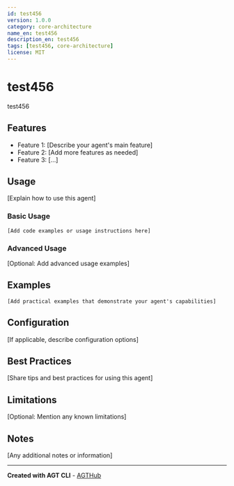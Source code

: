 ```yaml
---
id: test456
version: 1.0.0
category: core-architecture
name_en: test456
description_en: test456
tags: [test456, core-architecture]
license: MIT
---
```


# test456

test456

## Features

- Feature 1: [Describe your agent's main feature]
- Feature 2: [Add more features as needed]
- Feature 3: [...]

## Usage

[Explain how to use this agent]

### Basic Usage

```
[Add code examples or usage instructions here]
```

### Advanced Usage

[Optional: Add advanced usage examples]

## Examples

```
[Add practical examples that demonstrate your agent's capabilities]
```

## Configuration

[If applicable, describe configuration options]

## Best Practices

[Share tips and best practices for using this agent]

## Limitations

[Optional: Mention any known limitations]

## Notes

[Any additional notes or information]

---

**Created with AGT CLI** - [AGTHub](https://www.agthub.org)
